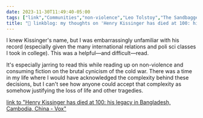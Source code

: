```yaml
---
date: 2023-11-30T11:49:40-05:00
tags: ["link","Communities","non-violence","Leo Tolstoy","The Sandbaggers","Queen & Country","Cold War","Henry Kissinger","international relations","political science"]
title: "🔗 linkblog: my thoughts on 'Henry Kissinger has died at 100: his legacy in Bangladesh, Cambodia, China - Vox'"
---
```

I knew Kissinger's name, but I was embarrassingly unfamiliar with his record (especially given the many international relations and poli sci classes I took in college). This was a helpful—and difficult—read. 

It's especially jarring to read this while reading up on non-violence and consuming fiction on the brutal cynicism of the cold war. There was a time in my life where I would have acknowledged the complexity behind these decisions, but I can't see how anyone could accept that complexity as somehow justifying the loss of life and other tragedies.

[link to "Henry Kissinger has died at 100: his legacy in Bangladesh, Cambodia, China - Vox"](https://www.vox.com/politics/2023/11/30/16454260/henry-kissinger-obituary-cold-war-100)